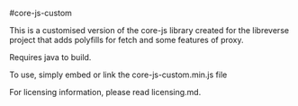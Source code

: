 #core-js-custom

This is a customised version of the core-js library created for the libreverse project that adds polyfills for fetch and some features of proxy.

Requires java to build.

To use, simply embed or link the core-js-custom.min.js file

For licensing information, please read licensing.md.
